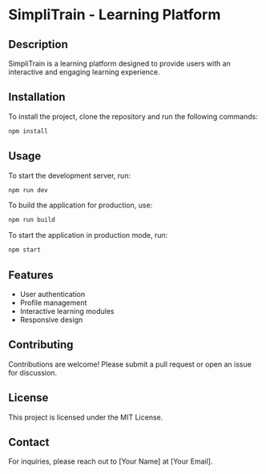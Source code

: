 # SimpliTrain - Learning Platform

## Description
SimpliTrain is a learning platform designed to provide users with an interactive and engaging learning experience.

## Installation
To install the project, clone the repository and run the following commands:

```bash
npm install
```

## Usage
To start the development server, run:

```bash
npm run dev
```

To build the application for production, use:

```bash
npm run build
```

To start the application in production mode, run:

```bash
npm start
```

## Features
- User authentication
- Profile management
- Interactive learning modules
- Responsive design

## Contributing
Contributions are welcome! Please submit a pull request or open an issue for discussion.

## License
This project is licensed under the MIT License.

## Contact
For inquiries, please reach out to [Your Name] at [Your Email].
